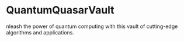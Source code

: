 # QuantumQuasarVault
nleash the power of quantum computing with this vault of cutting-edge algorithms and applications.
